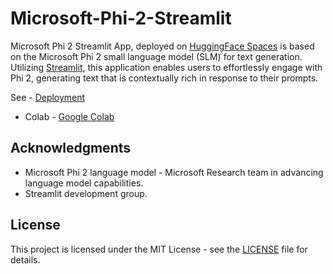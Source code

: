 # Microsoft-Phi-2-Streamlit

Microsoft Phi 2 Streamlit App, deployed on [HuggingFace Spaces](https://huggingface.co/spaces) is based on the Microsoft Phi 2 small language model (SLM) for text generation. Utilizing [Streamlit](https://streamlit.io/), this application enables users to effortlessly engage with Phi 2, generating text that is contextually rich in response to their prompts.

See - [Deployment](https://huggingface.co/spaces/shrimantasatpati/Microsoft_Phi2_Streamlit)
- Colab - [Google Colab](https://colab.research.google.com/drive/1RgdgPYKEegmlkLVtaKa3ogUK0Iy9zdQ6?authuser=2#scrollTo=7ACJCRPWOG3j)

## Acknowledgments

- Microsoft Phi 2 language model - Microsoft Research team in advancing language model capabilities. 
- Streamlit development group.

## License

This project is licensed under the MIT License - see the [LICENSE](LICENSE) file for details.
